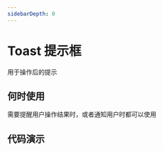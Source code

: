 ```yaml
---
sidebarDepth: 0
---
```


# Toast 提示框

用于操作后的提示

## 何时使用

需要提醒用户操作结果时，或者通知用户时都可以使用

## 代码演示

<ClientOnly>
  <toast-basic />
</ClientOnly>
